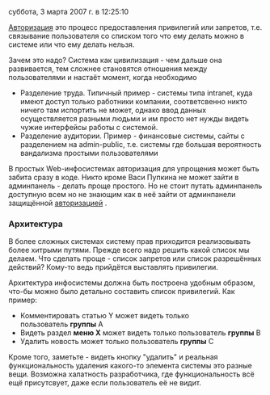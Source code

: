 суббота, 3 марта 2007 г. в 12:25:10

[Авторизация](http://en.wikipedia.org/wiki/Authorization) это процесс предоставления привилегий или запретов, т.е. связывание пользователя со списком того что ему делать можно в системе или что ему делать нельзя.

Зачем это надо? Система как цивилизация - чем дальше она развивается, тем сложнее становятся отношения между пользователями и настаёт момент, когда необходимо

- Разделение труда. Типичный пример - системы типа intranet, куда имеют доступ только работники компании, соответсвенно никто ничего там испортить не может, однако ввод данных осуществляется разными людьми и им просто нет нужды видеть чужие интерфейсы работы с системой.
- Разделение аудитории. Пример - финансовые системы, сайты с разделением на admin-public, т.е. системы где большая вероятность вандализма простыми пользователями

В простых Web-инфосистемах авторизация для упрощения может быть забита сразу в коде. Никто кроме Васи Пупкина не может зайти в админпанель - делать проще простого. Но не стоит путать админпанель доступную всем но не знающим как в неё зайти от админпанели защищённой [авторизацией](http://en.wikipedia.org/wiki/Authentication) .

<!-- truncate -->

### Архитектура

В более сложных системах систему прав приходится реализовывать более хитрыми путями. Прежде всего надо решить какой список мы делаем. Что сделать проще - список запретов или список разрешённых действий? Кому-то ведь прийдётся выставлять привилегии.  
  
Архитектура инфосистемы должна быть построена удобным образом, что-бы можно было детально составить список привилегий. Как пример:

- Комментировать статью Y может видеть только пользователь **группы** A
- Видеть раздел **меню X** может видеть только пользователь **группы** B
- Удалить новость может только пользователь **группы** C

Кроме того, заметьте - видеть кнопку "удалить" и реальная функциональность удаления какого-то элемента системы это разные вещи. Возможна халатность разработчика, где функциональность всё ещё присутсвует, даже если пользователь её не видит.